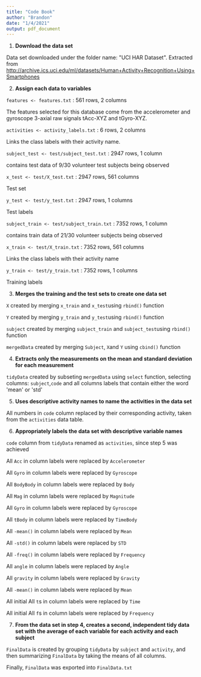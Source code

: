 ```yaml
---
title: "Code Book"
author: "Brandon"
date: "1/4/2021"
output: pdf_document
---
```


1.  **Download the data set**

Data set downloaded under the folder name: "UCI HAR Dataset". Extracted from <http://archive.ics.uci.edu/ml/datasets/Human+Activity+Recognition+Using+Smartphones>



2.  **Assign each data to variables**


```features <- features.txt``` : 561 rows, 2 columns

The features selected for this database come from the accelerometer and gyroscope 3-axial raw signals tAcc-XYZ and tGyro-XYZ.

```activities <- activity_labels.txt``` : 6 rows, 2 columns

Links the class labels with their activity name.

```subject_test <- test/subject_test.txt``` : 2947 rows, 1 column

contains test data of 9/30 volunteer test subjects being observed

```x_test <- test/X_test.txt``` : 2947 rows, 561 columns

Test set

```y_test <- test/y_test.txt``` : 2947 rows, 1 columns

Test labels

```subject_train <- test/subject_train.txt``` : 7352 rows, 1 column

contains train data of 21/30 volunteer subjects being observed

```x_train <- test/X_train.txt``` : 7352 rows, 561 columns

Links the class labels with their activity name

```y_train <- test/y_train.txt``` : 7352 rows, 1 columns

Training labels



3.  **Merges the training and the test sets to create one data set**


```X``` created by merging ```x_train``` and ```x_test```using ```rbind()``` function

```Y``` created by merging ```y_train``` and ```y_test```using ```rbind()``` function

```subject``` created by merging ```subject_train``` and ```subject_test```using ```rbind()``` function

```mergedData``` created by merging ```Subject```, ```X```and `Y` using ```cbind()``` function



4.  **Extracts only the measurements on the mean and standard deviation for each measurement**


`tidyData` created by subseting `mergedData` using `select` function, selecting columns: `subject`,`code` and all columns labels that contain either the word 'mean' or 'std'



5.  **Uses descriptive activity names to name the activities in the data set**


All numbers in `code` column replaced by their corresponding activity, taken from the `activities` data table.



6.  **Appropriately labels the data set with descriptive variable names**


`code` column from `tidyData` renamed as `activities`, since step 5 was achieved

All `Acc` in column labels were replaced by `Accelerometer`

All `Gyro` in column labels were replaced by `Gyroscope`

All `BodyBody` in column labels were replaced by `Body`

All `Mag` in column labels were replaced by `Magnitude`

All `Gyro` in column labels were replaced by `Gyroscope`

All `tBody` in column labels were replaced by `TimeBody`

All `-mean()` in column labels were replaced by `Mean`

All `-std()` in column labels were replaced by `STD`

All `-freq()` in column labels were replaced by `Frequency`

All `angle` in column labels were replaced by `Angle`

All `gravity` in column labels were replaced by `Gravity`

All `-mean()` in column labels were replaced by `Mean`

All initial All `t`s in column labels were replaced by `Time`

All initial All `f`s in column labels were replaced by `Frequency`



7.  **From the data set in step 4, creates a second, independent tidy data set with the average of each variable for each activity and each subject**


`FinalData` is created by grouping `tidyData` by `subject` and `activity`, and then summarizing `FinalData` by taking the means of all columns.

Finally, `FinalData` was exported into `FinalData.txt`






